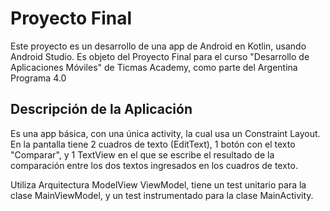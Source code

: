 # Proyecto Final
Este proyecto es un desarrollo de una app de Android en Kotlin, usando Android Studio. Es objeto del Proyecto Final para el curso "Desarrollo de Aplicaciones Móviles" de Ticmas Academy, como parte del Argentina Programa 4.0

## Descripción de la Aplicación
Es una app básica, con una única activity, la cual usa un Constraint Layout. En la pantalla tiene 2 cuadros de texto (EditText), 1 botón con el texto "Comparar", y 1 TextView en el que se escribe el resultado de la comparación entre los dos textos ingresados en los cuadros de texto.

Utiliza Arquitectura ModelView ViewModel, tiene un test unitario para la clase MainViewModel, y un test instrumentado para la clase MainActivity.
